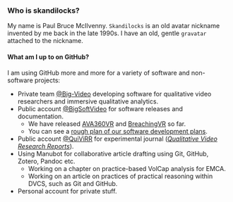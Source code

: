 ### Who is skandilocks?

My name is Paul Bruce McIlvenny.
`Skandilocks` is an old avatar nickname invented by me back in the late 1990s.
I have an old, gentle `gravatar` attached to the nickname.

#### What am I up to on GitHub?

I am using GitHub more and more for a variety of software and non-software projects:
- Private team [@Big-Video](https://github.com/Big-Video) developing software for qualitative video researchers and immersive qualitative analytics.
- Public account [@BigSoftVideo](https://github.com/BigSoftVideo) for software releases and documentation.
    - We have released [AVA360VR](https://github.com/BigSoftVideo/AVA360VR) and [BreachingVR](https://github.com/Big-Video/BreachingVR) so far.
    - You can see a [rough plan of our software development plans](https://github.com/users/BigSoftVideo/projects/1).
- Public account [@QuiViRR](https://github.com/QUIVIRR) for experimental journal ([_Qualitative Video Research Reports_](https://journals.aau.dk/index.php/QUIVIRR/)).
- Using Manubot for collaborative article drafting using Git, GitHub, Zotero, Pandoc etc.
    - Working on a chapter on practice-based VolCap analysis for EMCA.
    - Working on an article on practices of practical reasoning within DVCS, such as Git and GitHub. 
- Personal account for private stuff.
